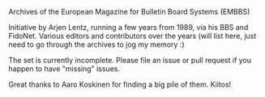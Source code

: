Archives of the European Magazine for Bulletin Board Systems (EMBBS)

Initiative by Arjen Lentz, running a few years from 1989, via his BBS and FidoNet.
Various editors and contributors over the years (will list here, just need to go through the archives to jog my memory :)

The set is currently incomplete.
Please file an issue or pull request if you happen to have "missing" issues.

Great thanks to Aaro Koskinen for finding a big pile of them. Kiitos!

